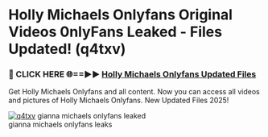 # Holly Michaels Onlyfans Original Videos 0nlyFans Leaked - Files Updated! (q4txv)

<h3>🔴 CLICK HERE 🌐==►► <a href="https://tinyurl.com/3hn5wdd3" rel="nofollow">Holly Michaels Onlyfans Updated Files</a></h3>

Get Holly Michaels Onlyfans and all content. Now you can access all videos and pictures of Holly Michaels Onlyfans. New Updated Files 2025!

[![q4txv](https://i.imgur.com/4HnBqBT.gif)](https://tinyurl.com/3hn5wdd3)
gianna michaels onlyfans leaked<br>
gianna michaels onlyfans leaks